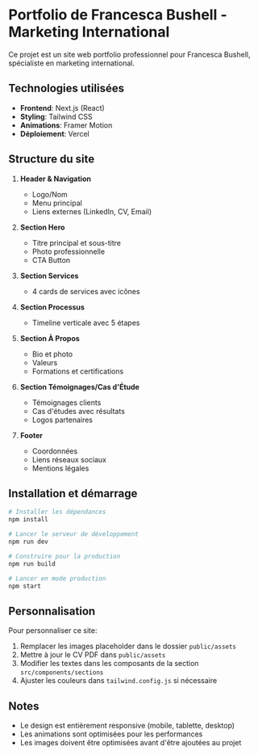 # Portfolio de Francesca Bushell - Marketing International

Ce projet est un site web portfolio professionnel pour Francesca Bushell, spécialiste en marketing international.

## Technologies utilisées

- **Frontend**: Next.js (React)
- **Styling**: Tailwind CSS
- **Animations**: Framer Motion
- **Déploiement**: Vercel

## Structure du site

1. **Header & Navigation**

   - Logo/Nom
   - Menu principal
   - Liens externes (LinkedIn, CV, Email)

2. **Section Hero**

   - Titre principal et sous-titre
   - Photo professionnelle
   - CTA Button

3. **Section Services**

   - 4 cards de services avec icônes

4. **Section Processus**

   - Timeline verticale avec 5 étapes

5. **Section À Propos**

   - Bio et photo
   - Valeurs
   - Formations et certifications

6. **Section Témoignages/Cas d'Étude**

   - Témoignages clients
   - Cas d'études avec résultats
   - Logos partenaires

7. **Footer**
   - Coordonnées
   - Liens réseaux sociaux
   - Mentions légales

## Installation et démarrage

```bash
# Installer les dépendances
npm install

# Lancer le serveur de développement
npm run dev

# Construire pour la production
npm run build

# Lancer en mode production
npm start
```

## Personnalisation

Pour personnaliser ce site:

1. Remplacer les images placeholder dans le dossier `public/assets`
2. Mettre à jour le CV PDF dans `public/assets`
3. Modifier les textes dans les composants de la section `src/components/sections`
4. Ajuster les couleurs dans `tailwind.config.js` si nécessaire

## Notes

- Le design est entièrement responsive (mobile, tablette, desktop)
- Les animations sont optimisées pour les performances
- Les images doivent être optimisées avant d'être ajoutées au projet

